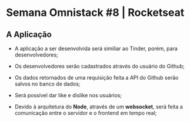 # Semana Omnistack #8 | Rocketseat

## A Aplicação
 - A aplicação a ser desenvolvida será similiar ao Tinder, porém, para desenvolvedores;
 - Os desenvolvedores serão cadastrados através do usuário do Github;
 - Os dados retornados de uma requisição feita a API do Github serão salvos no banco de dados;
 - Será possível dar like e dislike nos usuários;

 - Devido à arquitetura do **Node**, através de um **websocket**, será feita a comunicação entre o servidor e o frontend em tempo real;